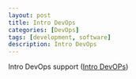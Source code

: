 ```yaml
---
layout: post
title: Intro DevOps
categories: [DevOps]
tags: [development, software]
description: Intro DevOps
---
```


Intro DevOps support ([Intro DevOPs](https://slides.com/enricforn/what-is-devops))